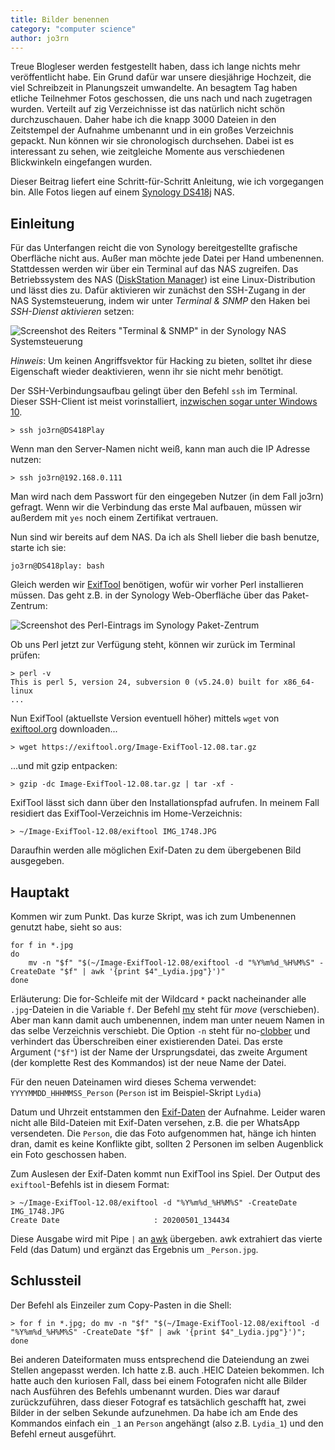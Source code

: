 ```yaml
---
title: Bilder benennen
category: "computer science"
author: jo3rn
---
```


Treue Blogleser werden festgestellt haben, dass ich lange nichts mehr veröffentlicht habe. Ein Grund dafür war unsere diesjährige Hochzeit, die viel Schreibzeit in Planungszeit umwandelte. An besagtem Tag haben etliche Teilnehmer Fotos geschossen, die uns nach und nach zugetragen wurden. Verteilt auf zig Verzeichnisse ist das natürlich nicht schön durchzuschauen. Daher habe ich die knapp 3000 Dateien in den Zeitstempel der Aufnahme umbenannt und in ein großes Verzeichnis gepackt. Nun können wir sie chronologisch durchsehen. Dabei ist es interessant zu sehen, wie zeitgleiche Momente aus verschiedenen Blickwinkeln eingefangen wurden.

Dieser Beitrag liefert eine Schritt-für-Schritt Anleitung, wie ich vorgegangen bin. Alle Fotos liegen auf einem [Synology DS418j](https://www.synology.com/products/DS418j) NAS.

## Einleitung

Für das Unterfangen reicht die von Synology bereitgestellte grafische Oberfläche nicht aus. Außer man möchte jede Datei per Hand umbenennen. Stattdessen werden wir über ein Terminal auf das NAS zugreifen. Das Betriebssystem des NAS ([DiskStation Manager](https://www.synology.com/en-global/dsm)) ist eine Linux-Distribution und lässt dies zu. Dafür aktivieren wir zunächst den SSH-Zugang in der NAS Systemsteuerung, indem wir unter _Terminal & SNMP_ den Haken bei _SSH-Dienst aktivieren_ setzen:

![Screenshot des Reiters "Terminal & SNMP" in der Synology NAS Systemsteuerung](/images/blog/2020-10-19-systemsteuerung_ssh.PNG)

_Hinweis_: Um keinen Angriffsvektor für Hacking zu bieten, solltet ihr diese Eigenschaft wieder deaktivieren, wenn ihr sie nicht mehr benötigt.

Der SSH-Verbindungsaufbau gelingt über den Befehl `ssh` im Terminal. Dieser SSH-Client ist meist vorinstalliert, [inzwischen sogar unter Windows 10](https://www.heise.de/tipps-tricks/SSH-unter-Windows-10-nutzen-4224757.html).

```shell
> ssh jo3rn@DS418Play
```

Wenn man den Server-Namen nicht weiß, kann man auch die IP Adresse nutzen:

```shell
> ssh jo3rn@192.168.0.111
```

Man wird nach dem Passwort für den eingegeben Nutzer (in dem Fall jo3rn) gefragt.
Wenn wir die Verbindung das erste Mal aufbauen, müssen wir außerdem mit `yes` noch einem Zertifikat vertrauen.

Nun sind wir bereits auf dem NAS. Da ich als Shell lieber die bash benutze, starte ich sie:
```shell
jo3rn@DS418play: bash
```

Gleich werden wir [ExifTool](https://exiftool.org/) benötigen, wofür wir vorher Perl installieren müssen. Das geht z.B. in der Synology Web-Oberfläche über das Paket-Zentrum:

![Screenshot des Perl-Eintrags im Synology Paket-Zentrum](/images/blog/2020-10-19-paketzentrum_perl.PNG)

Ob uns Perl jetzt zur Verfügung steht, können wir zurück im Terminal prüfen:

```shell
> perl -v
This is perl 5, version 24, subversion 0 (v5.24.0) built for x86_64-linux
...
```

Nun ExifTool (aktuellste Version eventuell höher) mittels `wget` von [exiftool.org](https://exiftool.org/) downloaden...

```shell
> wget https://exiftool.org/Image-ExifTool-12.08.tar.gz
```

...und mit gzip entpacken:

```shell
> gzip -dc Image-ExifTool-12.08.tar.gz | tar -xf -
```

ExifTool lässt sich dann über den Installationspfad aufrufen. In meinem Fall residiert das ExifTool-Verzeichnis im Home-Verzeichnis:

```shell
> ~/Image-ExifTool-12.08/exiftool IMG_1748.JPG
```

Daraufhin werden alle möglichen Exif-Daten zu dem übergebenen Bild ausgegeben.

## Hauptakt
Kommen wir zum Punkt. Das kurze Skript, was ich zum Umbenennen genutzt habe, sieht so aus:

```shell
for f in *.jpg
do
    mv -n "$f" "$(~/Image-ExifTool-12.08/exiftool -d "%Y%m%d_%H%M%S" -CreateDate "$f" | awk '{print $4"_Lydia.jpg"}')"
done
```

Erläuterung:
Die for-Schleife mit der Wildcard `*` packt nacheinander alle `.jpg`-Dateien in die Variable `f`. Der Befehl [mv](https://manpages.debian.org/buster/manpages-de/mv.1.de.html) steht für _move_ (verschieben). Aber man kann damit auch umbenennen, indem man unter neuem Namen in das selbe Verzeichnis verschiebt. Die Option `-n` steht für no-[clobber](https://en.wikipedia.org/wiki/Clobbering) und verhindert das Überschreiben einer existierenden Datei. Das erste Argument (`"$f"`) ist der Name der Ursprungsdatei, das zweite Argument (der komplette Rest des Kommandos) ist der neue Name der Datei.

Für den neuen Dateinamen wird dieses Schema verwendet: `YYYYMMDD_HHHMMSS_Person` (`Person` ist im Beispiel-Skript `Lydia`)

Datum und Uhrzeit entstammen den [Exif-Daten](https://de.wikipedia.org/wiki/Exchangeable_Image_File_Format) der Aufnahme. Leider waren nicht alle Bild-Dateien mit Exif-Daten versehen, z.B. die per WhatsApp versendeten. Die `Person`, die das Foto aufgenommen hat, hänge ich hinten dran, damit es keine Konflikte gibt, sollten 2 Personen im selben Augenblick ein Foto geschossen haben.

Zum Auslesen der Exif-Daten kommt nun ExifTool ins Spiel. Der Output des `exiftool`-Befehls ist in diesem Format:
```shell
> ~/Image-ExifTool-12.08/exiftool -d "%Y%m%d_%H%M%S" -CreateDate IMG_1748.JPG
Create Date                     : 20200501_134434
```

Diese Ausgabe wird mit Pipe `|` an [awk](https://de.wikipedia.org/wiki/Awk) übergeben. awk extrahiert das vierte Feld (das Datum) und ergänzt das Ergebnis um `_Person.jpg`.


## Schlussteil
Der Befehl als Einzeiler zum Copy-Pasten in die Shell:
```shell
> for f in *.jpg; do mv -n "$f" "$(~/Image-ExifTool-12.08/exiftool -d "%Y%m%d_%H%M%S" -CreateDate "$f" | awk '{print $4"_Lydia.jpg"}')"; done
```
Bei anderen Dateiformaten muss entsprechend die Dateiendung an zwei Stellen angepasst werden. Ich hatte z.B. auch .HEIC Dateien bekommen. Ich hatte auch den kuriosen Fall, dass bei einem Fotografen nicht alle Bilder nach Ausführen des Befehls umbenannt wurden. Dies war darauf zurückzuführen, dass dieser Fotograf es tatsächlich geschafft hat, zwei Bilder in der selben Sekunde aufzunehmen. Da habe ich am Ende des Kommandos einfach ein `_1` an `Person` angehängt (also z.B. `Lydia_1`) und den Befehl erneut ausgeführt.
